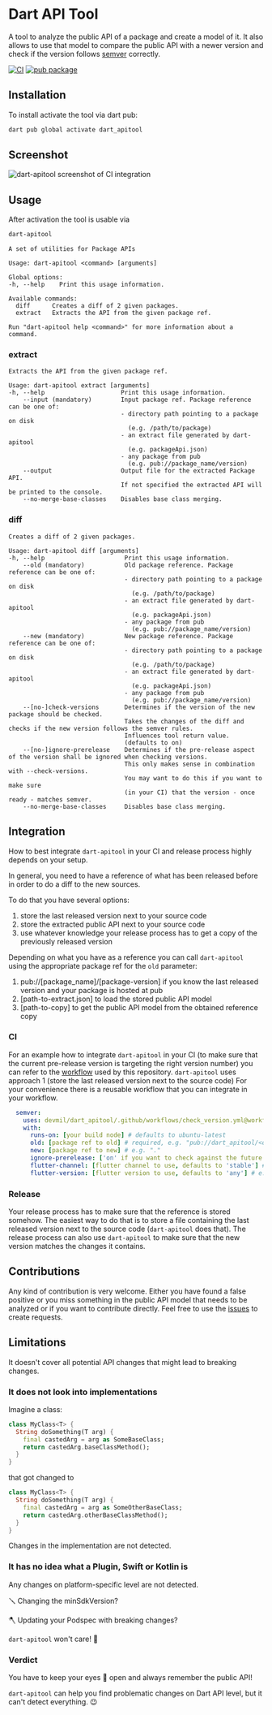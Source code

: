 # Dart API Tool

A tool to analyze the public API of a package and create a model of it.
It also allows to use that model to compare the public API with a newer version and check if the version follows [semver](https://semver.org) correctly.

[![CI](https://github.com/devmil/dart_apitool/actions/workflows/ci.yml/badge.svg?branch=main)](https://github.com/devmil/dart_apitool/actions/workflows/ci.yml) [![pub package](https://img.shields.io/pub/v/dart_apitool.svg)](https://pub.dev/packages/dart_apitool)

## Installation

To install activate the tool via dart pub:
```bash
dart pub global activate dart_apitool
```

## Screenshot
![dart-apitool screenshot of CI integration](readme/screenshot_dart-apitool_ci.png)

## Usage

After activation the tool is usable via
```bash
dart-apitool
```

```plain
A set of utilities for Package APIs

Usage: dart-apitool <command> [arguments]

Global options:
-h, --help    Print this usage information.

Available commands:
  diff      Creates a diff of 2 given packages.
  extract   Extracts the API from the given package ref.

Run "dart-apitool help <command>" for more information about a command.
```

### extract

```plain
Extracts the API from the given package ref.

Usage: dart-apitool extract [arguments]
-h, --help                     Print this usage information.
    --input (mandatory)        Input package ref. Package reference can be one of:
                               - directory path pointing to a package on disk
                                 (e.g. /path/to/package)
                               - an extract file generated by dart-apitool
                                 (e.g. packageApi.json)
                               - any package from pub
                                 (e.g. pub://package_name/version)
    --output                   Output file for the extracted Package API.
                               If not specified the extracted API will be printed to the console.
    --no-merge-base-classes    Disables base class merging.
```

### diff

```plain
Creates a diff of 2 given packages.

Usage: dart-apitool diff [arguments]
-h, --help                      Print this usage information.
    --old (mandatory)           Old package reference. Package reference can be one of:
                                - directory path pointing to a package on disk
                                  (e.g. /path/to/package)
                                - an extract file generated by dart-apitool
                                  (e.g. packageApi.json)
                                - any package from pub
                                  (e.g. pub://package_name/version)
    --new (mandatory)           New package reference. Package reference can be one of:
                                - directory path pointing to a package on disk
                                  (e.g. /path/to/package)
                                - an extract file generated by dart-apitool
                                  (e.g. packageApi.json)
                                - any package from pub
                                  (e.g. pub://package_name/version)
    --[no-]check-versions       Determines if the version of the new package should be checked.
                                Takes the changes of the diff and checks if the new version follows the semver rules.
                                Influences tool return value.
                                (defaults to on)
    --[no-]ignore-prerelease    Determines if the pre-release aspect of the version shall be ignored when checking versions.
                                This only makes sense in combination with --check-versions.
                                You may want to do this if you want to make sure
                                (in your CI) that the version - once ready - matches semver.
    --no-merge-base-classes     Disables base class merging.
```

## Integration

How to best integrate `dart-apitool` in your CI and release process highly depends on your setup.

In general, you need to have a reference of what has been released before in order to do a diff to the new sources.

To do that you have several options:
1. store the last released version next to your source code
2. store the extracted public API next to your source code
3. use whatever knowledge your release process has to get a copy of the previously released version

Depending on what you have as a reference you can call `dart-apitool` using the appropriate package ref for the `old` parameter:
1. pub://[package_name]/[package-version] if you know the last released version and your package is hosted at pub
2. [path-to-extract.json] to load the stored public API model
3. [path-to-copy] to get the public API model from the obtained reference copy

### CI

For an example how to integrate `dart-apitool` in your CI (to make sure that the current pre-release version is targeting the right version number) you can refer to the [workflow](.github/workflows/ci.yml#L77) used by this repository.
`dart-apitool` uses approach 1 (store the last released version next to the source code)
For your convenience there is a reusable workflow that you can integrate in your workflow.
```yml
  semver:
    uses: devmil/dart_apitool/.github/workflows/check_version.yml@workflow/v1
    with:
      runs-on: [your build node] # defaults to ubuntu-latest
      old: [package ref to old] # required, e.g. "pub://dart_apitool/<old version>"
      new: [package ref to new] # e.g. "."
      ignore-prerelease: ['on' if you want to check against the future version (without pre-release), defaults to 'off'] # e.g. 'on'
      flutter-channel: [flutter channel to use, defaults to 'stable'] # e.g. 'stable'
      flutter-version: [flutter version to use, defaults to 'any'] # e.g. 'any'
```

### Release

Your release process has to make sure that the reference is stored somehow. The easiest way to do that is to store a file containing the last released version next to the source code (`dart-apitool` does that).
The release process can also use `dart-apitool` to make sure that the new version matches the changes it contains.

## Contributions
Any kind of contribution is very welcome. 
Either you have found a false positive or you miss something in the public API model that needs to be analyzed or if you want to contribute directly.
Feel free to use the [issues](https://github.com/devmil/dart_apitool/issues) to create requests.

## Limitations
It doesn't cover all potential API changes that might lead to breaking changes.

### It does not look into implementations
Imagine a class:
```dart
class MyClass<T> {
  String doSomething(T arg) {
    final castedArg = arg as SomeBaseClass;
    return castedArg.baseClassMethod();
  }
}
```
that got changed to
```dart
class MyClass<T> {
  String doSomething(T arg) {
    final castedArg = arg as SomeOtherBaseClass;
    return castedArg.otherBaseClassMethod();
  }
}
```
Changes in the implementation are not detected.

### It has no idea what a Plugin, Swift or Kotlin is
Any changes on platform-specific level are not detected.

🪛 Changing the minSdkVersion?

🪓 Updating your Podspec with breaking changes? 

`dart-apitool` won't care! 🤷

### Verdict

You have to keep your eyes 👀 open and always remember the public API! 

`dart-apitool` can help you find problematic changes on Dart API level, but it can't detect everything. 😉
